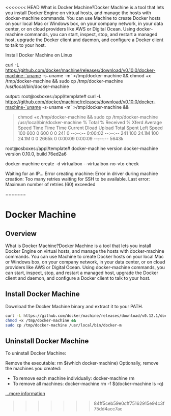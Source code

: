<<<<<<< HEAD
What is Docker Machine?Docker Machine is a tool that lets you install Docker Engine on virtual hosts, and manage the hosts with docker-machine commands. You can use Machine to create Docker hosts on your local Mac or Windows box, on your company network, in your data center, or on cloud providers like AWS or Digital Ocean.
Using docker-machine commands, you can start, inspect, stop, and restart a managed host, upgrade the Docker client and daemon, and configure a Docker client to talk to your host.

Install Docker Machine on Linux

curl -L https://github.com/docker/machine/releases/download/v0.10.0/docker-machine-`uname -s`-`uname -m` >/tmp/docker-machine && chmod +x /tmp/docker-machine && sudo cp /tmp/docker-machine /usr/local/bin/docker-machine

output:
root@osboxes:/appl/template# curl -L https://github.com/docker/machine/releases/download/v0.10.0/docker-machine-`uname -s`-`uname -m` >/tmp/docker-machine &&
>   chmod +x /tmp/docker-machine &&
>   sudo cp /tmp/docker-machine /usr/local/bin/docker-machine
  % Total    % Received % Xferd  Average Speed   Time    Time     Time  Current
                                 Dload  Upload   Total   Spent    Left  Speed
100   600    0   600    0     0    241      0 --:--:--  0:00:02 --:--:--   241
100 24.1M  100 24.1M    0     0  2665k      0  0:00:09  0:00:09 --:--:-- 5643k

root@osboxes:/appl/template# docker-machine version
docker-machine version 0.10.0, build 76ed2a6

docker-machine create -d virtualbox --virtualbox-no-vtx-check 

Waiting for an IP...
Error creating machine: Error in driver during machine creation: Too many retries waiting for SSH to be available.  Last error: Maximum number of retries (60) exceeded



=======
# Docker Machine

## Overview

What is Docker Machine?Docker Machine is a tool that lets you install Docker Engine on virtual hosts, and manage the hosts with docker-machine commands. You can use Machine to create Docker hosts on your local Mac or Windows box, on your company network, in your data center, or on cloud providers like AWS or Digital Ocean.
Using docker-machine commands, you can start, inspect, stop, and restart a managed host, upgrade the Docker client and daemon, and configure a Docker client to talk to your host.

## Install Docker Machine

Download the Docker Machine binary and extract it to your PATH.

```sh
curl -L https://github.com/docker/machine/releases/download/v0.12.1/docker-machine-`uname -s`-`uname -m` >/tmp/docker-machine &&
chmod +x /tmp/docker-machine &&
sudo cp /tmp/docker-machine /usr/local/bin/docker-m
```

## Uninstall Docker Machine

To uninstall Docker Machine:

Remove the executable: rm $(which docker-machine)
Optionally, remove the machines you created:

* To remove each machine individually: docker-machine rm <machine-name>
* To remove all machines: docker-machine rm -f $(docker-machine ls -q)

[...more information](https://docs.docker.com/machine/install-machine/#how-to-uninstall)
>>>>>>> 84ff5ceb59e0cff75162915e94c3f75dd4acc7ac
